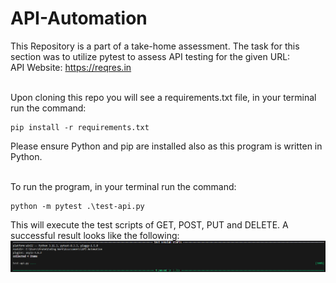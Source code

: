 # API-Automation
 
This Repository is a part of a take-home assessment. The task for this section was to utilize pytest to assess API testing for the given URL: <br />
API Website: https://reqres.in <br /> <br />

Upon cloning this repo you will see a requirements.txt file, in your terminal run the command:
```
pip install -r requirements.txt
```
Please ensure Python and pip are installed also as this program is written in Python.<br/> <br/>

To run the program, in your terminal run the command:
```
python -m pytest .\test-api.py
```
This will execute the test scripts of GET, POST, PUT and DELETE. A successful result looks like the following:
![alt text](https://github.com/MatthewSharpOTU/API-Automation/blob/main/images/Screenshot%202024-10-12%20132702.png)

